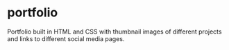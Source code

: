 # portfolio

Portfolio built in HTML and CSS with thumbnail images of different projects and links to different social media pages.

